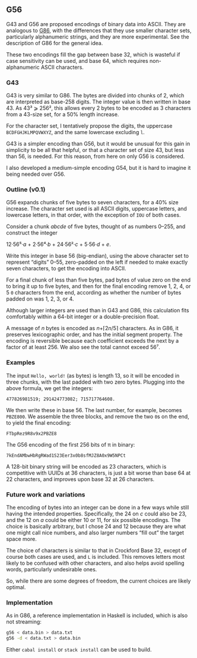 ##  G56

G43 and G56 are proposed encodings of binary data into ASCII.  They are
analogous to [G86](https://github.com/galenhuntington/g86), with
the differences that they use smaller character sets, particularly
alphanumeric strings, and they are more experimental.  See the
description of G86 for the general idea.

These two encodings fill the gap between base 32, which is wasteful
if case sensitivity can be used, and base 64, which requires
non-alphanumeric ASCII characters.

### G43

G43 is very similar to G86.  The bytes are divided into chunks of
2, which are interpreted as base-258 digits.  The integer value is
then written in base 43.  As 43³ ⩾ 256², this allows every 2
bytes to be encoded as 3 characters from a 43-size set, for a 50%
length increase.

For the character set, I tentatively propose the digits, the uppercase
`BCDFGHJKLMPQVWXYZ`, and the same lowercase excluding `l`.

G43 is a simpler encoding than G56, but it would be unusual for this
gain in simplicity to be all that helpful, or that a character set
of size 43, but less than 56, is needed.  For this reason, from here
on only G56 is considered.

I also developed a medium-simple encoding G54, but it is hard to
imagine it being needed over G56.

### Outline (v0.1)

G56 expands chunks of five bytes to seven characters, for a 40%
size increase.  The character set used is all ASCII digits, uppercase
letters, and lowercase letters, in that order, with the exception of
`IOU` of both cases.

Consider a chunk _abcde_ of five bytes, thought of as numbers 0–255,
and construct the integer

12·56⁵·_a_ + 2·56⁴·_b_ + 24·56²·_c_ + 5·56·_d_ + _e_.

Write this integer in base 56 (big-endian), using the above character
set to represent “digits” 0–55, zero-padded on the left if needed
to make exactly seven characters, to get the encoding into ASCII.

For a final chunk of less than five bytes, pad bytes of value zero on
the end to bring it up to five bytes, and then for the final encoding
remove 1, 2, 4, or 5 `0` characters from the end, according as whether
the number of bytes padded on was 1, 2, 3, or 4.

Although larger integers are used than in G43 and G86, this calculation
fits comfortably within a 64-bit integer or a double-precision float.

A message of _n_ bytes is encoded as _n_+⌈2&#xfeff;_n_/5⌉
characters.  As in G86, it preserves lexicographic order, and has the
initial segment property.  The encoding is reversible because each
coefficient exceeds the next by a factor of at least 256.  We also
see the total cannot exceed 56⁷.

### Examples

The input `Hello, world!` (as bytes) is length 13, so it will be
encoded in three chunks, with the last padded with two zero bytes.
Plugging into the above formula, we get the integers:

```
477826981519; 291424773082; 715717764608.
```

We then write these in base 56.  The last number, for example, becomes
`PBZE800`.  We assemble the three blocks, and remove the two `0`s on
the end, to yield the final encoding:

```
FTbpRez9R8v9x2PBZE8
```

The G56 encoding of the first 256 bits of π in binary:

```
7kEndAMbwHbRgRWad1S23Eer3x0b8sfMJZ8A0x9W5NPCt
```

A 128-bit binary string will be encoded as 23 characters, which is
competitive with UUIDs at 36 characters, is just a bit worse than
base 64 at 22 characters, and improves upon base 32 at 26 characters.

### Future work and variations

The encoding of bytes into an integer can be done in a few ways while
still having the intended properties.  Specifically, the 24 on _c_
could also be 23, and the 12 on _a_ could be either 10 or 11, for
six possible encodings.  The choice is basically arbitrary, but I
chose 24 and 12 because they are what one might call nice numbers,
and also larger numbers “fill out” the target space more.

The choice of characters is similar to that in Crockford Base 32,
except of course both cases are used, and `L` is included.  This
removes letters most likely to be confused with other characters,
and also helps avoid spelling words, particularly undesirable ones.

So, while there are some degrees of freedom, the current choices are
likely optimal.

### Implementation

As in G86, a reference implementation in Haskell is included, which
is also not streaming:

```bash
g56 < data.bin > data.txt
g56 -d < data.txt > data.bin
```

Either `cabal install` or `stack install` can be used to build.
